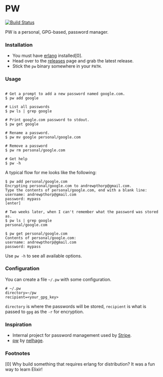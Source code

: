 PW
==

[![Build Status](https://semaphoreci.com/api/v1/projects/dfa8d836-9af2-4001-8a05-2e1196e7c06a/420927/shields_badge.svg)](https://semaphoreci.com/andrewpthorp/pw)

PW is a personal, GPG-based, password manager.

### Installation

- You must have [erlang](http://erlang.org) installed[0].
- Head over to the [releases](https://github.com/andrewpthorp/pw/releases) page and grab the latest release.
- Stick the `pw` binary somewhere in your `PATH`.

### Usage

```shell

# Get a prompt to add a new password named google.com.
$ pw add google

# List all passwords
$ pw ls | grep google

# Print google.com password to stdout.
$ pw get google

# Rename a password.
$ pw mv google personal/google.com

# Remove a password
$ pw rm personal/google.com

# Get help
$ pw -h
```

A typical flow for me looks like the following:

```shell
$ pw add personal/google.com
Encrypting personal/google.com to andrewpthorp@gmail.com.
Type the contents of personal/google.com, end with a blank line:
username: andrewpthorp@gmail.com
password: mypass
[enter]

# Two weeks later, when I can't remember what the password was stored as.
$ pw ls | grep google
personal/google.com

$ pw get personal/google.com
Contents of personal/google.com:
username: andrewpthorp@gmail.com
password: mypass
```

Use `pw -h` to see all available options.

### Configuration

You can create a file `~/.pw` with some configuration.

    # ~/.pw
    directory=~/pw
    recipient=<your_gpg_key>

`directory` is where the passwords will be stored, `recipient` is what is passed
to `gpg` as the `-r` for encryption.

### Inspiration

* Internal project for password management used by [Stripe](https://stripe.com).
* [pw](https://github.com/nelhage/pw) by [nelhage](https://twitter.com/nelhage).

### Footnotes

[0] Why build something that requires erlang for distribution? It was a fun way to learn Elixir!
